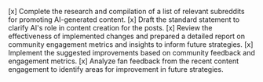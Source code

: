 [x] Complete the research and compilation of a list of relevant subreddits for promoting AI-generated content.
[x] Draft the standard statement to clarify AI's role in content creation for the posts.
[x] Review the effectiveness of implemented changes and prepared a detailed report on community engagement metrics and insights to inform future strategies.
[x] Implement the suggested improvements based on community feedback and engagement metrics.
[x] Analyze fan feedback from the recent content engagement to identify areas for improvement in future strategies.